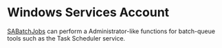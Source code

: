 
# Windows Services Account

[SABatchJobs](https://learn.microsoft.com/en-us/windows/security/threat-protection/security-policy-settings/log-on-as-a-batch-job) can perform a Administrator-like functions for batch-queue tools such as the Task Scheduler service.